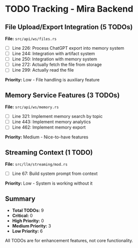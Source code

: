 # TODO Tracking - Mira Backend

## File Upload/Export Integration (5 TODOs)
**File:** `src/api/ws/files.rs`

- [ ] Line 226: Process ChatGPT export into memory system
- [ ] Line 244: Integration with artifact system  
- [ ] Line 250: Integration with memory system
- [ ] Line 272: Actually fetch the file from storage
- [ ] Line 299: Actually read the file

**Priority:** Low - File handling is auxiliary feature

## Memory Service Features (3 TODOs)
**File:** `src/api/ws/memory.rs`

- [ ] Line 321: Implement memory search by topic
- [ ] Line 443: Implement memory analytics
- [ ] Line 462: Implement memory export

**Priority:** Medium - Nice-to-have features

## Streaming Context (1 TODO)
**File:** `src/llm/streaming/mod.rs`

- [ ] Line 67: Build system prompt from context

**Priority:** Low - System is working without it

## Summary
- **Total TODOs:** 9
- **Critical:** 0
- **High Priority:** 0  
- **Medium Priority:** 3
- **Low Priority:** 6

All TODOs are for enhancement features, not core functionality.
